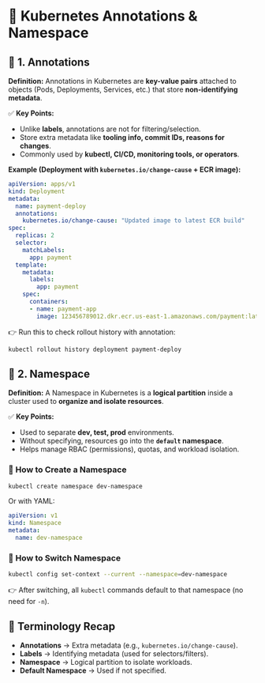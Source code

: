 # 📌 Kubernetes Annotations & Namespace

## 🔹 1. Annotations
**Definition:**
Annotations in Kubernetes are **key-value pairs** attached to objects (Pods, Deployments, Services, etc.) that store **non-identifying metadata**.

✅ **Key Points:**
- Unlike **labels**, annotations are not for filtering/selection.
- Store extra metadata like **tooling info, commit IDs, reasons for changes**.
- Commonly used by **kubectl, CI/CD, monitoring tools, or operators**.

**Example (Deployment with `kubernetes.io/change-cause` + ECR image):**
```yaml
apiVersion: apps/v1
kind: Deployment
metadata:
  name: payment-deploy
  annotations:
    kubernetes.io/change-cause: "Updated image to latest ECR build"
spec:
  replicas: 2
  selector:
    matchLabels:
      app: payment
  template:
    metadata:
      labels:
        app: payment
    spec:
      containers:
      - name: payment-app
        image: 123456789012.dkr.ecr.us-east-1.amazonaws.com/payment:latest  # ECR image
```

👉 Run this to check rollout history with annotation:
```bash
kubectl rollout history deployment payment-deploy
```

## 🔹 2. Namespace
**Definition:**
A Namespace in Kubernetes is a **logical partition** inside a cluster used to **organize and isolate resources**.

✅ **Key Points:**
- Used to separate **dev, test, prod** environments.
- Without specifying, resources go into the **`default` namespace**.
- Helps manage RBAC (permissions), quotas, and workload isolation.

### 📌 How to Create a Namespace
```bash
kubectl create namespace dev-namespace
```

Or with YAML:
```yaml
apiVersion: v1
kind: Namespace
metadata:
  name: dev-namespace
```

### 📌 How to Switch Namespace
```bash
kubectl config set-context --current --namespace=dev-namespace
```

👉 After switching, all `kubectl` commands default to that namespace (no need for `-n`).

## 📝 Terminology Recap
- **Annotations** → Extra metadata (e.g., `kubernetes.io/change-cause`).
- **Labels** → Identifying metadata (used for selectors/filters).
- **Namespace** → Logical partition to isolate workloads.
- **Default Namespace** → Used if not specified.
